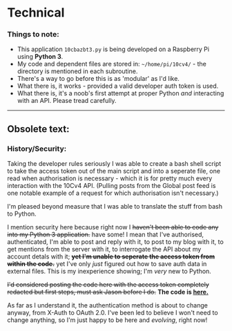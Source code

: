 # Technical

### Things to note:
* This application `10cbazbt3.py` is being developed on a Raspberry Pi using **Python 3**.
* My code and dependent files are stored in: `~/home/pi/10cv4/` - the directory is mentioned in each subroutine.
* There's a way to go before this is as 'modular' as I'd like.
* What there is, it works - provided a valid developer auth token is used.
* What there is, it's a noob's first attempt at proper Python *and* interacting with an API.  Please tread carefully.

---

## Obsolete text:

### History/Security:
Taking the developer rules seriously I was able to create a bash shell script to take the access token out of the main script and into a seperate file, one read when authorisation is necessary - which it is for pretty much every interaction with the 10Cv4 API.  (Pulling posts from the Global post feed is one notable example of a request for which authorisation isn't necessary.)

I'm pleased beyond measure that I was able to translate the stuff from bash to Python.

I mention security here because right now I ~~haven't been able to code any into my Python 3 application.~~ have some!  I mean that I've authorised, authenticated, I'm able to post and reply with it, to post to my blog with it, to get mentions from the server with it, to interrogate the API about my account detals with it; ~~**yet I'm unable to seperate the access token from within the code.**~~ yet I've only *just* figured out how to save auth data in external files.  This is my inexperience showing; I'm *very* new to Python.

~~I'd considered posting the code here with the access token completely redacted but first steps, must ask Jason before I do.~~  **The code is [here.](/10cbazbt3)**

As far as I understand it, the authentication method is about to change anyway, from X-Auth to OAuth 2.0.  I've been led to believe I won't need to change anything, so I'm just happy to be here and *evolving*, right now!
